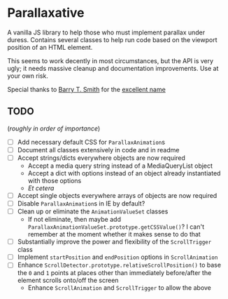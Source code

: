 # Parallaxative

A vanilla JS library to help those who must implement parallax under duress. Contains several classes to help run code based on the viewport position of an HTML element.

This seems to work decently in most circumstances, but the API is very ugly; it needs massive cleanup and documentation improvements. Use at your own risk.

Special thanks to [Barry T. Smith](https://twitter.com/thebarrytone) for the [excellent name](http://motherfuckingwebsite.com)

## TODO

(*roughly in order of importance*)

- [ ] Add necessary default CSS for `ParallaxAnimation`s
- [ ] Document all classes extensively in code and in readme
- [ ] Accept strings/dicts everywhere objects are now required
    - Accept a media query string instead of a MediaQueryList object
    - Accept a dict with options instead of an object already instantiated
      with those options
    - *Et cetera*
- [ ] Accept single objects everywhere arrays of objects are now required
- [ ] Disable `ParallaxAnimation`s in IE by default?
- [ ] Clean up or eliminate the `AnimationValueSet` classes
    - If not eliminate, then maybe add `ParallaxAnimationValueSet.prototype.getCSSValue()`? I can't remember at the moment whether it makes sense to do that
- [ ] Substantially improve the power and flexibility of the `ScrollTrigger` class
- [ ] Implement `startPosition` and `endPosition` options in `ScrollAnimation`
- [ ] Enhance  `ScrollDetector.prototype.relativeScrollPosition()` to base the `0` and `1` points at places other than immediately before/after the element scrolls onto/off the screen
    - Enhance `ScrollAnimation` and `ScrollTrigger` to allow the above